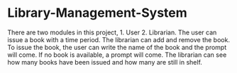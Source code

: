 # Library-Management-System
There are two modules in this project, 1. User 2. Librarian.
The user can issue a book with a time period.
The librarian can add and remove the book.
To issue the book, the user can write the name of the book and the prompt will come.
If no book is available, a prompt will come.
The librarian can see how many books have been issued and how many are still in shelf.
